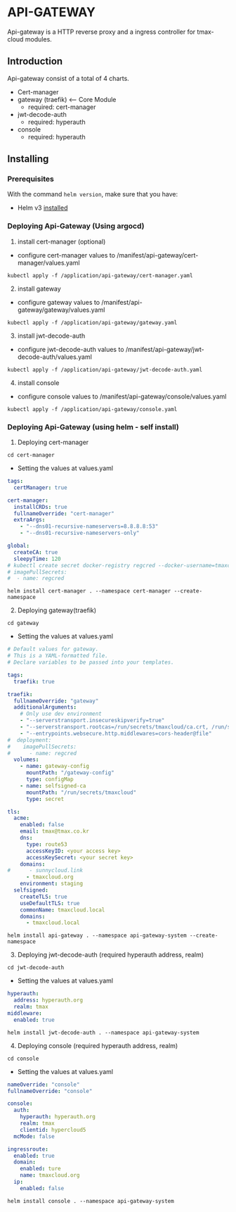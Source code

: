 # API-GATEWAY 

Api-gateway is a HTTP reverse proxy and a ingress controller for tmax-cloud modules.

## Introduction

Api-gateway consist of a total of 4 charts.
- Cert-manager
- gateway (traefik) <-- Core Module
  - required: cert-manager
- jwt-decode-auth
  - required: hyperauth
- console 
  - required: hyperauth 

## Installing 

### Prerequisites 

With the command `helm version`, make sure that you have:
- Helm v3 [installed](https://helm.sh/docs/using_helm/#installing-helm)

### Deploying Api-Gateway (Using argocd)
1. install cert-manager (optional)
- configure cert-manager values to /manifest/api-gateway/cert-manager/values.yaml 
```shell
kubectl apply -f /application/api-gateway/cert-manager.yaml
````
2. install gateway
- configure gateway values to /manifest/api-gateway/gateway/values.yaml
```shell
kubectl apply -f /application/api-gateway/gateway.yaml
````
3. install jwt-decode-auth
- configure jwt-decode-auth values to /manifest/api-gateway/jwt-decode-auth/values.yaml
```shell
kubectl apply -f /application/api-gateway/jwt-decode-auth.yaml
````
4. install console
- configure console values to /manifest/api-gateway/console/values.yaml
```shell
kubectl apply -f /application/api-gateway/console.yaml
````

### Deploying Api-Gateway (using helm - self install)
1. Deploying cert-manager
```shell
cd cert-manager
```
- Setting the values at values.yaml
```yaml
tags:
  certManager: true

cert-manager:
  installCRDs: true
  fullnameOverride: "cert-manager"
  extraArgs:
    - "--dns01-recursive-nameservers=8.8.8.8:53"
    - "--dns01-recursive-nameservers-only"

global:
  createCA: true
  sleepyTime: 120
# kubectl create secret docker-registry regcred --docker-username=tmaxcloudck --docker-password=$PASSWD 
# imagePullSecrets:
#  - name: regcred
```
```shell
helm install cert-manager . --namespace cert-manager --create-namespace
```
2. Deploying gateway(traefik)
```shell
cd gateway
```
- Setting the values at values.yaml
```yaml
# Default values for gateway.
# This is a YAML-formatted file.
# Declare variables to be passed into your templates.

tags:
  traefik: true

traefik:
  fullnameOverride: "gateway"
  additionalArguments:
    # Only use dev environment
    - "--serverstransport.insecureskipverify=true"
    - "--serverstransport.rootcas=/run/secrets/tmaxcloud/ca.crt, /run/secrets/kubernetes.io/serviceaccount/ca.crt"
    - "--entrypoints.websecure.http.middlewares=cors-header@file"
#  deployment:
#    imagePullSecrets:
#      - name: regcred
  volumes:
    - name: gateway-config
      mountPath: "/gateway-config"
      type: configMap
    - name: selfsigned-ca
      mountPath: "/run/secrets/tmaxcloud"
      type: secret

tls:
  acme: 
    enabled: false
    email: tmax@tmax.co.kr
    dns:
      type: route53
      accessKeyID: <your access key>
      accessKeySecret: <your secret key>
    domains:
#      - sunnycloud.link
      - tmaxcloud.org
    environment: staging
  selfsigned:
    createTLS: true
    useDefaultTLS: true
    commonName: tmaxcloud.local
    domains:
      - tmaxcloud.local
```
```shell
helm install api-gateway . --namespace api-gateway-system --create-namespace 
```
3. Deploying jwt-decode-auth (required hyperauth address, realm)
```shell
cd jwt-decode-auth 
```
- Setting the values at values.yaml
```yaml
hyperauth:
  address: hyperauth.org
  realm: tmax
middleware:
  enabled: true
```
```shell
helm install jwt-decode-auth . --namespace api-gateway-system
```
4. Deploying console (required hyperauth address, realm)
```shell
cd console
```
- Setting the values at values.yaml 
```yaml
nameOverride: "console"
fullnameOverride: "console"

console:
  auth:
    hyperauth: hyperauth.org
    realm: tmax
    clientid: hypercloud5
  mcMode: false

ingressroute:
  enabled: true
  domain:
    enabled: ture
    name: tmaxcloud.org
  ip:
    enabled: false
```
```shell
helm install console . --namespace api-gateway-system
```